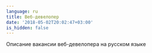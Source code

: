 ```yaml
---
language: ru
title: Веб-девелопер
date: '2018-05-02T20:02:47+03:00'
is_hidden: false
---
```

Описание вакансии веб-девелопера на русском языке

